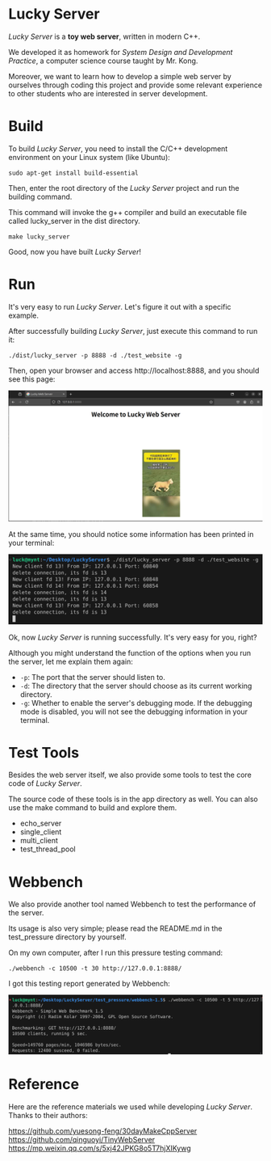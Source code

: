 # Lucky Server

*Lucky Server* is a **toy web server**, written in modern C++.

We developed it as homework for *System Design and Development Practice*, a computer science course taught by Mr. Kong.

Moreover, we want to learn how to develop a simple web server by ourselves through coding this project and provide some relevant experience to other students who are interested in server development.

# Build

To build *Lucky Server*, you need to install the C/C++ development environment on your Linux system (like Ubuntu):

```shell
sudo apt-get install build-essential
```

Then, enter the root directory of the *Lucky Server* project and run the building command. 

This command will invoke the g++ compiler and build an executable file called lucky_server in the dist directory.

```shell
make lucky_server
```

Good, now you have built *Lucky Server*!

# Run

It's very easy to run *Lucky Server*. Let's figure it out with a specific example.

After successfully building *Lucky Server*, just execute this command to run it:

```shell
./dist/lucky_server -p 8888 -d ./test_website -g
```
Then, open your browser and access http://localhost:8888, and you should see this page:

![](docs/test_page.png)

At the same time, you should notice some information has been printed in your terminal:

![](docs/terminal.png)

Ok, now *Lucky Server* is running successfully. It's very easy for you, right?

Although you might understand the function of the options when you run the server, let me explain them again:

- `-p`: The port that the server should listen to.
- `-d`: The directory that the server should choose as its current working directory.
- `-g`: Whether to enable the server's debugging mode. If the debugging mode is disabled, you will not see the debugging information in your terminal.

# Test Tools

Besides the web server itself, we also provide some tools to test the core code of *Lucky Server*.

The source code of these tools is in the app directory as well. You can also use the make command to build and explore them.

- echo_server
- single_client
- multi_client
- test_thread_pool

# Webbench

We also provide another tool named Webbench to test the performance of the server.

Its usage is also very simple; please read the README.md in the test_pressure directory by yourself.

On my own computer, after I run this pressure testing command:

```shell
./webbench -c 10500 -t 30 http://127.0.0.1:8888/
```

I got this testing report generated by Webbench:

![](docs/test_pressure.png)

# Reference

Here are the reference materials we used while developing *Lucky Server*. Thanks to their authors:

https://github.com/yuesong-feng/30dayMakeCppServer
https://github.com/qinguoyi/TinyWebServer
https://mp.weixin.qq.com/s/5xj42JPKG8o5T7hjXIKywg